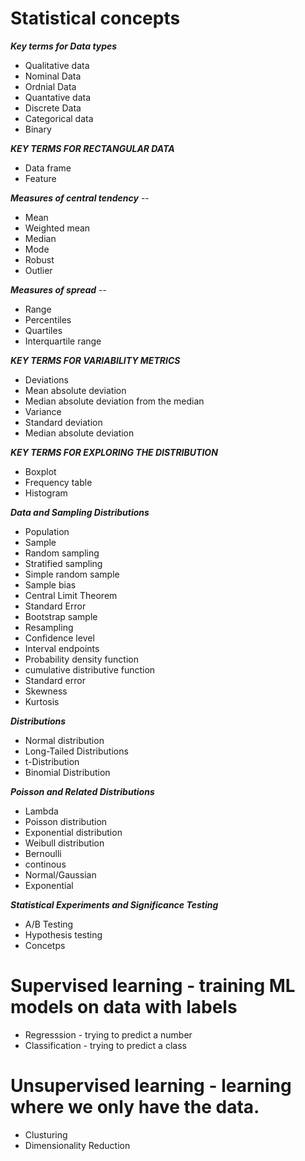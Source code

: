 # Statistical concepts

**_Key terms for Data types_**

- Qualitative data
- Nominal Data
- Ordnial Data
- Quantative data
- Discrete Data
- Categorical data
- Binary

**_KEY TERMS FOR RECTANGULAR DATA_**

- Data frame
- Feature

**_Measures of central tendency_** --

- Mean
- Weighted mean
- Median
- Mode
- Robust
- Outlier

**_Measures of spread_** --

- Range
- Percentiles
- Quartiles
- Interquartile range

**_KEY TERMS FOR VARIABILITY METRICS_**

- Deviations
- Mean absolute deviation
- Median absolute deviation from the median
- Variance
- Standard deviation
- Median absolute deviation

**_KEY TERMS FOR EXPLORING THE DISTRIBUTION_**

- Boxplot
- Frequency table
- Histogram

**_Data and Sampling Distributions_**

- Population
- Sample
- Random sampling
- Stratified sampling
- Simple random sample
- Sample bias
- Central Limit Theorem
- Standard Error
- Bootstrap sample
- Resampling
- Confidence level
- Interval endpoints
- Probability density function
- cumulative distributive function
- Standard error
- Skewness
- Kurtosis

**_Distributions_**

- Normal distribution
- Long-Tailed Distributions
- t-Distribution
- Binomial Distribution

**_Poisson and Related Distributions_**

- Lambda
- Poisson distribution
- Exponential distribution
- Weibull distribution
- Bernoulli
- continous
- Normal/Gaussian
- Exponential

**_Statistical Experiments and Significance Testing_**

- A/B Testing
- Hypothesis testing
- Concetps

# Supervised learning - training ML models on data with labels

- Regresssion - trying to predict a number
- Classification - trying to predict a class

# Unsupervised learning - learning where we only have the data.

- Clusturing
- Dimensionality Reduction
